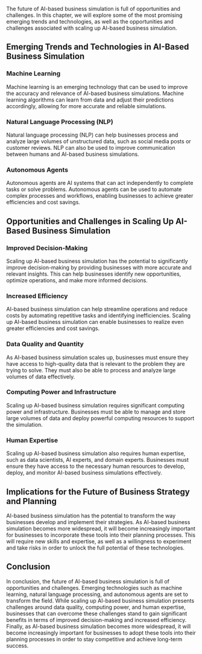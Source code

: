 
The future of AI-based business simulation is full of opportunities and challenges. In this chapter, we will explore some of the most promising emerging trends and technologies, as well as the opportunities and challenges associated with scaling up AI-based business simulation.

Emerging Trends and Technologies in AI-Based Business Simulation
----------------------------------------------------------------

### Machine Learning

Machine learning is an emerging technology that can be used to improve the accuracy and relevance of AI-based business simulations. Machine learning algorithms can learn from data and adjust their predictions accordingly, allowing for more accurate and reliable simulations.

### Natural Language Processing (NLP)

Natural language processing (NLP) can help businesses process and analyze large volumes of unstructured data, such as social media posts or customer reviews. NLP can also be used to improve communication between humans and AI-based business simulations.

### Autonomous Agents

Autonomous agents are AI systems that can act independently to complete tasks or solve problems. Autonomous agents can be used to automate complex processes and workflows, enabling businesses to achieve greater efficiencies and cost savings.

Opportunities and Challenges in Scaling Up AI-Based Business Simulation
-----------------------------------------------------------------------

### Improved Decision-Making

Scaling up AI-based business simulation has the potential to significantly improve decision-making by providing businesses with more accurate and relevant insights. This can help businesses identify new opportunities, optimize operations, and make more informed decisions.

### Increased Efficiency

AI-based business simulation can help streamline operations and reduce costs by automating repetitive tasks and identifying inefficiencies. Scaling up AI-based business simulation can enable businesses to realize even greater efficiencies and cost savings.

### Data Quality and Quantity

As AI-based business simulation scales up, businesses must ensure they have access to high-quality data that is relevant to the problem they are trying to solve. They must also be able to process and analyze large volumes of data effectively.

### Computing Power and Infrastructure

Scaling up AI-based business simulation requires significant computing power and infrastructure. Businesses must be able to manage and store large volumes of data and deploy powerful computing resources to support the simulation.

### Human Expertise

Scaling up AI-based business simulation also requires human expertise, such as data scientists, AI experts, and domain experts. Businesses must ensure they have access to the necessary human resources to develop, deploy, and monitor AI-based business simulations effectively.

Implications for the Future of Business Strategy and Planning
-------------------------------------------------------------

AI-based business simulation has the potential to transform the way businesses develop and implement their strategies. As AI-based business simulation becomes more widespread, it will become increasingly important for businesses to incorporate these tools into their planning processes. This will require new skills and expertise, as well as a willingness to experiment and take risks in order to unlock the full potential of these technologies.

Conclusion
----------

In conclusion, the future of AI-based business simulation is full of opportunities and challenges. Emerging technologies such as machine learning, natural language processing, and autonomous agents are set to transform the field. While scaling up AI-based business simulation presents challenges around data quality, computing power, and human expertise, businesses that can overcome these challenges stand to gain significant benefits in terms of improved decision-making and increased efficiency. Finally, as AI-based business simulation becomes more widespread, it will become increasingly important for businesses to adopt these tools into their planning processes in order to stay competitive and achieve long-term success.
